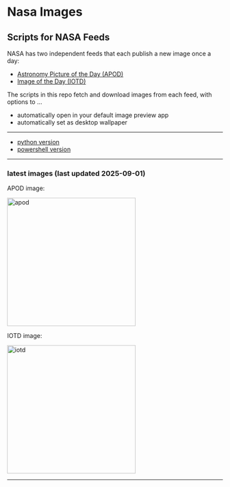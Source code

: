 # Nasa Images

## Scripts for NASA Feeds

NASA has two independent feeds that each publish a new image once a day:

- [Astronomy Picture of the Day (APOD)](https://apod.nasa.gov/apod/)
- [Image of the Day (IOTD)](https://www.nasa.gov/image-of-the-day/)

The scripts in this repo fetch and download images from each feed, with options to ...

- automatically open in your default image preview app
- automatically set as desktop wallpaper

---

- [python version](./python/README.md)
- [powershell version](./powershell/README.md)

---

### latest images (last updated 2025-09-01)

APOD image:

<a href="https://apod.nasa.gov/apod/image/2509/Callisto_Voyager2Gill_1602.jpg"><img alt="apod" src="https://apod.nasa.gov/apod/image/2509/Callisto_Voyager2Gill_1602.jpg" height="300" /></a>

IOTD image:

<a href="https://www.nasa.gov/image-detail/auskingsound-oli2-20250611-lrg/"><img alt="iotd" src="https://www.nasa.gov/wp-content/uploads/2025/08/auskingsound-oli2-20250611-lrg.jpg" height="300" /></a>

---
